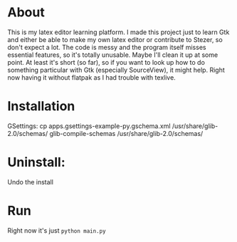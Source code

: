 # About

This is my latex editor learning platform. I made this project just to learn Gtk and either be able to make my own latex editor or contribute to Stezer, so don't expect a lot. The code is messy and the program itself misses essential features, so it's totally unusable. Maybe I'll clean it up at some point. At least it's short (so far), so if you want to look up how to do something particular with Gtk (especially SourceView), it might help. Right now having it without flatpak as I had trouble with texlive.

# Installation

GSettings:
cp apps.gsettings-example-py.gschema.xml /usr/share/glib-2.0/schemas/
glib-compile-schemas /usr/share/glib-2.0/schemas/


# Uninstall:

Undo the install


# Run

Right now it's just `python main.py`
